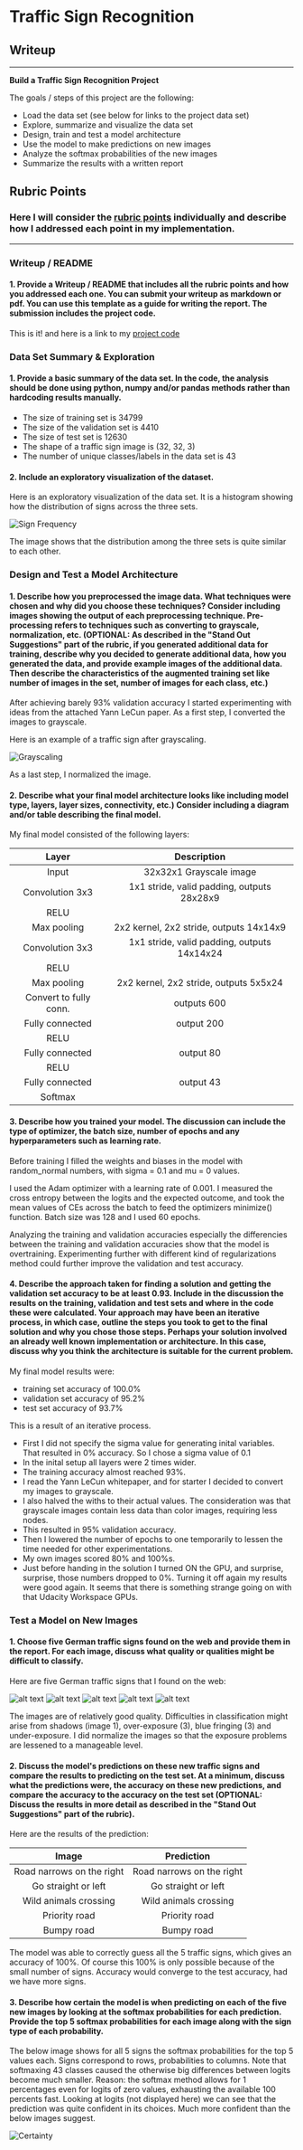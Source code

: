 # **Traffic Sign Recognition** 

## Writeup


---

**Build a Traffic Sign Recognition Project**

The goals / steps of this project are the following:
* Load the data set (see below for links to the project data set)
* Explore, summarize and visualize the data set
* Design, train and test a model architecture
* Use the model to make predictions on new images
* Analyze the softmax probabilities of the new images
* Summarize the results with a written report


[//]: # (Image References)

[image1]: ./doc/frequency.png "Sign Frequency"
[image2]: ./doc/grayscale.png "Grayscaling"
[image4]: ./webimages/1.png "Traffic Sign 1"
[image5]: ./webimages/2.png "Traffic Sign 2"
[image6]: ./webimages/3.png "Traffic Sign 3"
[image7]: ./webimages/4.png "Traffic Sign 4"
[image8]: ./webimages/5.png "Traffic Sign 5"
[image9]: ./doc/certainty.png "Certainty"

## Rubric Points
### Here I will consider the [rubric points](https://review.udacity.com/#!/rubrics/481/view) individually and describe how I addressed each point in my implementation.  

---
### Writeup / README

#### 1. Provide a Writeup / README that includes all the rubric points and how you addressed each one. You can submit your writeup as markdown or pdf. You can use this template as a guide for writing the report. The submission includes the project code.

This is it! and here is a link to my [project code](https://github.com/KhardanOne/Traffic-Sign-Classifier/blob/main/Traffic_Sign_Classifier.ipynb)

### Data Set Summary & Exploration

#### 1. Provide a basic summary of the data set. In the code, the analysis should be done using python, numpy and/or pandas methods rather than hardcoding results manually.

* The size of training set is 34799
* The size of the validation set is 4410
* The size of test set is 12630
* The shape of a traffic sign image is (32, 32, 3)
* The number of unique classes/labels in the data set is 43

#### 2. Include an exploratory visualization of the dataset.

Here is an exploratory visualization of the data set. It is a histogram showing how the distribution of signs across the three sets.

![Sign Frequency][image1]

The image shows that the distribution among the three sets is quite similar to each other.

### Design and Test a Model Architecture

#### 1. Describe how you preprocessed the image data. What techniques were chosen and why did you choose these techniques? Consider including images showing the output of each preprocessing technique. Pre-processing refers to techniques such as converting to grayscale, normalization, etc. (OPTIONAL: As described in the "Stand Out Suggestions" part of the rubric, if you generated additional data for training, describe why you decided to generate additional data, how you generated the data, and provide example images of the additional data. Then describe the characteristics of the augmented training set like number of images in the set, number of images for each class, etc.)

After achieving barely 93% validation accuracy I started experimenting with ideas from the attached Yann LeCun paper.
As a first step, I converted the images to grayscale.

Here is an example of a traffic sign after grayscaling.

![Grayscaling][image2]

As a last step, I normalized the image.


#### 2. Describe what your final model architecture looks like including model type, layers, layer sizes, connectivity, etc.) Consider including a diagram and/or table describing the final model.

My final model consisted of the following layers:

| Layer          	     	|     Description	        					                 | 
|:---------------------:|:---------------------------------------------:| 
| Input          	     	| 32x32x1 Grayscale image   							             | 
| Convolution 3x3      	| 1x1 stride, valid padding, outputs 28x28x9   	|
| RELU					             |	                                   											|
| Max pooling	      	   | 2x2 kernel, 2x2 stride, outputs 14x14x9     		|
| Convolution 3x3	      | 1x1 stride, valid padding, outputs 14x14x24   |
| RELU                  |                                               |
| Max pooling           | 2x2 kernel, 2x2 stride, outputs 5x5x24        |
| Convert to fully conn.| outputs 600                                   |
| Fully connected		     | output 200                           									|
| RELU                  |                                               |
| Fully connected		     | output 80                            									|
| RELU                  |                                               |
| Fully connected		     | output 43                            									|
| Softmax			          	 |                                               |


#### 3. Describe how you trained your model. The discussion can include the type of optimizer, the batch size, number of epochs and any hyperparameters such as learning rate.

Before training I filled the weights and biases in the model with random_normal numbers, with sigma = 0.1 and mu = 0 values. 

I used the Adam optimizer with a learning rate of 0.001.
I measured the cross entropy between the logits and the expected outcome, and took the mean values of CEs across the batch to feed the optimizers minimize() function. Batch size was 128 and I used 60 epochs.

Analyzing the training and validation accuracies especially the differencies between the training and validation accuracies show that the model is overtraining. Experimenting further with different kind of regularizations method could further improve the validation and test accuracy.



#### 4. Describe the approach taken for finding a solution and getting the validation set accuracy to be at least 0.93. Include in the discussion the results on the training, validation and test sets and where in the code these were calculated. Your approach may have been an iterative process, in which case, outline the steps you took to get to the final solution and why you chose those steps. Perhaps your solution involved an already well known implementation or architecture. In this case, discuss why you think the architecture is suitable for the current problem.

My final model results were:
* training set accuracy of 100.0%
* validation set accuracy of 95.2% 
* test set accuracy of 93.7%

This is a result of an iterative process.
* First I did not specify the sigma value for generating inital variables. That resulted in 0% accuracy. So I chose a sigma value of 0.1
* In the inital setup all layers were 2 times wider.
* The training accuracy almost reached 93%.
* I read the Yann LeCun whitepaper, and for starter I decided to convert my images to grayscale.
* I also halved the withs to their actual values. The consideration was that grayscale images contain less data than color images, requiring less nodes.
* This resulted in 95% validation accuracy.
* Then I lowered the number of epochs to one temporarily to lessen the time needed for other experimentations.
* My own images scored 80% and 100%s.
* Just before handing in the solution I turned ON the GPU, and surprise, surprise, those numbers dropped to 0%. Turning it off again my results were good again. It seems that there is something strange going on with that Udacity Workspace GPUs.


### Test a Model on New Images

#### 1. Choose five German traffic signs found on the web and provide them in the report. For each image, discuss what quality or qualities might be difficult to classify.

Here are five German traffic signs that I found on the web:

![alt text][image4] ![alt text][image5] ![alt text][image6] 
![alt text][image7] ![alt text][image8]

The images are of relatively good quality. Difficulties in classification might arise from shadows (image 1), over-exposure (3), blue fringing (3) and under-exposure. I did normalize the images so that the exposure problems are lessened to a manageable level.

#### 2. Discuss the model's predictions on these new traffic signs and compare the results to predicting on the test set. At a minimum, discuss what the predictions were, the accuracy on these new predictions, and compare the accuracy to the accuracy on the test set (OPTIONAL: Discuss the results in more detail as described in the "Stand Out Suggestions" part of the rubric).

Here are the results of the prediction:

| Image			        |     Prediction	        					| 
|:---------------------:|:---------------------------------------------:| 
| Road narrows on the right      		| Road narrows on the right   									| 
| Go straight or left    			| Go straight or left  										|
| Wild animals crossing				| Wild animals crossing   							|
| Priority road	      		| Priority road			 				|
| Bumpy road  			| Bumpy road        							|

The model was able to correctly guess all the 5 traffic signs, which gives an accuracy of 100%. Of course this 100% is only possible because of the small number of signs. Accuracy would converge to the test accuracy, had we have more signs.

#### 3. Describe how certain the model is when predicting on each of the five new images by looking at the softmax probabilities for each prediction. Provide the top 5 softmax probabilities for each image along with the sign type of each probability. 

The below image shows for all 5 signs the softmax probabilities for the top 5 values each. Signs correspond to rows, probabilities to columns. Note that softmaxing 43 classes caused the otherwise big differences between logits become much smaller. Reason: the softmax method allows for 1 percentages even for logits of zero values, exhausting the available 100 percents fast. Looking at logits (not displayed here) we can see that the prediction was quite confident in its choices. Much more confident than the below images suggest.

![Certainty][image9]



